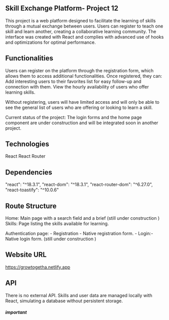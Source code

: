 ## Skill Exchange Platform- Project 12

This project is a web platform designed to facilitate the learning of skills through a mutual exchange between users. Users can register to teach one skill and learn another, creating a collaborative learning community. The interface was created with React and complies with advanced use of hooks and optimizations for optimal performance.

## Functionalities

Users can register on the platform through the registration form, which allows them to access additional functionalities. Once registered, they can:
Add interesting users to their favorites list for easy follow-up and connection with them.
View the hourly availability of users who offer learning skills.

Without registering, users will have limited access and will only be able to see the general list of users who are offering or looking to learn a skill.

Current status of the project: The login forms and the home page component are under construction and will be integrated soon in another project.

## Technologies

React
React Router

## Dependencies

"react": "^18.3.1",
"react-dom": "^18.3.1",
"react-router-dom": "^6.27.0",
"react-toastify": "^10.0.6"

## Route Structure

Home: Main page with a search field and a brief (still under construction )
Skills: Page listing the skills available for learning.

Authentication page: - Registration - Native registration form. - Login:- Native login form. (still under construction )

## Website URL

https://growtogetha.netlify.app

## API

There is no external API. Skills and user data are managed locally with React, simulating a database without persistent storage.

##### important
